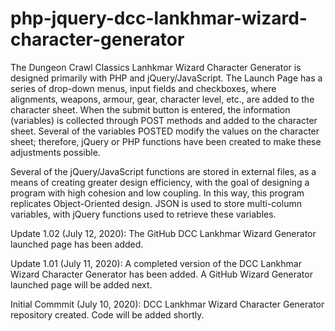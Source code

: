# php-jquery-dcc-lankhmar-wizard-character-generator
The Dungeon Crawl Classics Lanhkmar Wizard Character Generator is designed primarily with PHP and jQuery/JavaScript. The Launch Page has a series of drop-down menus, input fields and checkboxes, where alignments, weapons, armour, gear, character level, etc., are added to the character sheet. When the submit button is entered, the information (variables) is collected through POST methods and added to the character sheet. Several of the variables POSTED modify the values on the character sheet; therefore, jQuery or PHP functions have been created to make these adjustments possible. 

Several of the jQuery/JavaScript functions are stored in external files, as a means of creating greater design efficiency, with the goal of designing a program with high cohesion and low coupling. In this way, this program replicates Object-Oriented design. JSON is used to store multi-column variables, with jQuery functions used to retrieve these variables.


Update 1.02 (July 12, 2020): The GitHub DCC Lankhmar Wizard Generator launched page has been added.

Update 1.01 (July 11, 2020): A completed version of the DCC Lankhmar Wizard Character Generator has been added.  A GitHub Wizard Generator launched page will be added next.

Initial Commmit (July 10, 2020): DCC Lankhmar Wizard Character Generator repository created.  Code will be added shortly.
